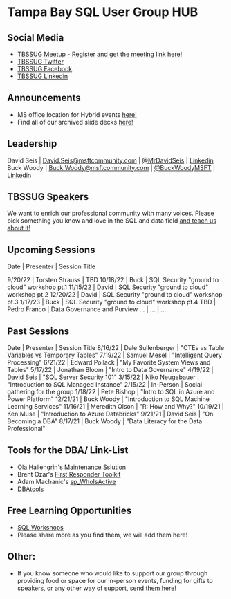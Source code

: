 # Tampa Bay SQL User Group HUB

## Social Media

- [TBSSUG Meetup - Register and get the meeting link here!](https://www.meetup.com/Tampa-SQL-User-Groups/) 
- [TBSSUG Twitter](https://twitter.com/TBSSUG) 
- [TBSSUG Facebook](https://www.facebook.com/tbssug)
- [TBSSUG Linkedin](https://www.linkedin.com/groups/1893703/)  

## Announcements
- MS office location for Hybrid events [here!](https://www.microsoft.com/en-us/about/officelocator?Location=33609)
- Find all of our archived slide decks [here!](https://msftcommunity-my.sharepoint.com/:f:/p/david_seis/EnBw0_6Sh2RApcrmteQEkmwB9CC8GNXCR-CIIxRbdjP3QA?e=gVHsJm)

## Leadership

David Seis | David.Seis@msftcommunity.com | [@MrDavidSeis](https://twitter.com/MrDavidSeis) | [Linkedin](https://www.linkedin.com/in/davidseis/) 
Buck Woody | Buck.Woody@msftcommunity.com | [@BuckWoodyMSFT](https://twitter.com/BuckWoodyMSFT) | [Linkedin](https://www.linkedin.com/in/buckwoody/) 

## TBSSUG Speakers

We want to enrich our professional community with many voices. Please pick something you know and love in the SQL and data field [and teach us about it!](https://forms.office.com/r/6PjaybWnNn)

## Upcoming Sessions

Date | Presenter | Session Title

9/20/22 | Torsten Strauss | TBD
10/18/22 | Buck | SQL Security "ground to cloud" workshop pt.1
11/15/22 | David | SQL Security "ground to cloud" workshop pt.2
12/20/22 | David | SQL Security "ground to cloud" workshop pt.3
1/17/23 | Buck | SQL Security "ground to cloud" workshop pt.4
TBD | Pedro Franco | Data Governance and Purview 
... | ... | ...

## Past Sessions

Date | Presenter | Session Title
8/16/22 | Dale Sullenberger | "CTEs vs Table Variables vs Temporary Tables"
7/19/22 | Samuel Mesel | "Intelligent Query Processing"
6/21/22 | Edward Pollack | "My Favorite System Views and Tables"
5/17/22 | Jonathan Bloom | "Intro to Data Governance"
4/19/22 | David Seis | "SQL Server Security 101"
3/15/22 | Niko Neugebauer | "Introduction to SQL Managed Instance"
2/15/22 | In-Person | Social gathering for the group
1/18/22 | Pete Bishop | "Intro to SQL in Azure and Power Platform"
12/21/21 | Buck Woody | "Introduction to SQL Machine Learning Services"
11/16/21 | Meredith Olson | "R: How and Why?"
10/19/21 | Ken Muse | "Introduction to Azure Databricks"
9/21/21 | David Seis | "On Becoming a DBA"
8/17/21 | Buck Woody | "Data Literacy for the Data Professional"

## Tools for the DBA/  Link-List

- Ola Hallengrin's [Maintenance Sslution](https://ola.hallengren.com/)
- Brent Ozar's [First Responder Toolkit](https://github.com/BrentOzarULTD/SQL-Server-First-Responder-Kit)
- Adam Machanic's [sp_WhoIsActive](https://github.com/amachanic/sp_whoisactive)
- [DBAtools](https://dbatools.io/)

## Free Learning Opportunities

- [SQL Workshops](https://microsoft.github.io/sqlworkshops/)
- Please share more as you find them, we will add them here!


## Other:

- If you know someone who would like to support our group through providing food or space for our in-person events, funding for gifts to speakers, or any other way of support, [send them here!](https://forms.office.com/r/isZ2nfTcva)
